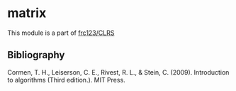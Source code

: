 # matrix

This module is a part of [frc123/CLRS](https://github.com/frc123/CLRS)

## Bibliography

Cormen, T. H., Leiserson, C. E., Rivest, R. L., & Stein, C. (2009). Introduction to algorithms  (Third edition.). MIT Press.
